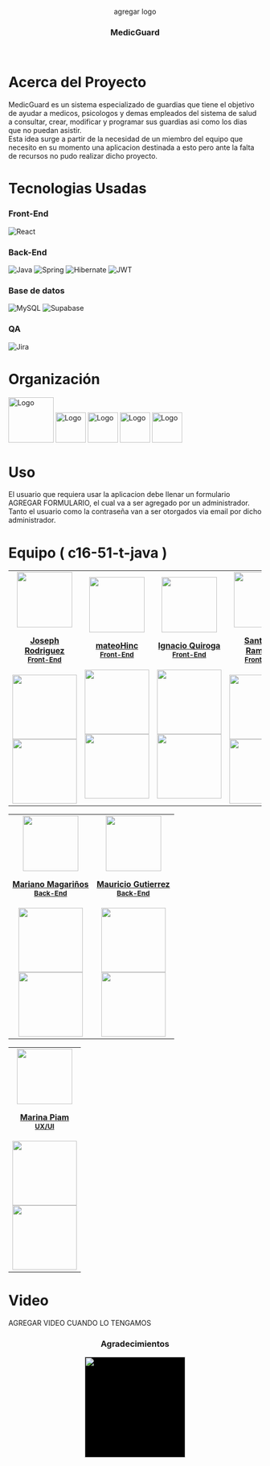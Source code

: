 <div>

<!-- PROJECT LOGO -->
<br />
  <div align='center'>
  agregar logo
<h3>MedicGuard</h3></div>
<!-- ABOUT THE PROJECT -->
<br>
<h1>
Acerca del Proyecto
</h1>
MedicGuard es un sistema especializado de guardias que tiene el objetivo de ayudar a medicos, psicologos y demas empleados
del sistema de salud a consultar, crear, modificar y programar sus guardias asi como los dias que no puedan asistir. 
<br>
Esta idea surge a partir de la necesidad de un miembro del equipo que necesito en su momento una aplicacion destinada a esto
pero ante la falta de recursos no pudo realizar dicho proyecto.

<h1> Tecnologias Usadas
</h1>
<h3>Front-End</h3>

![React](https://img.shields.io/static/v1?style=for-the-badge&message=React&color=222222&logo=React&logoColor=61DAFB&label=)
<!--![Vite](https://img.shields.io/badge/vite-%23646CFF.svg?style=for-the-badge&logo=vite&logoColor=white)
![React Router](https://img.shields.io/badge/React_Router-CA4245?style=for-the-badge&logo=react-router&logoColor=white)
![Redux](https://img.shields.io/badge/redux-%23593d88.svg?style=for-the-badge&logo=redux&logoColor=white)
![AXIOS](https://img.shields.io/badge/AXIOS-%235A29E4?style=for-the-badge&logo=axios)
![DaisyUI](https://img.shields.io/badge/daisyui-5A0EF8?style=for-the-badge&logo=daisyui&logoColor=white)
![SASS](https://img.shields.io/badge/SASS-hotpink.svg?style=for-the-badge&logo=SASS&logoColor=white)
![TailwindCSS](https://img.shields.io/badge/tailwindcss-%2338B2AC.svg?style=for-the-badge&logo=tailwind-css&logoColor=white)
![Formik](https://img.shields.io/badge/FORMIK-172B4D?style=for-the-badge)
![YUP](https://img.shields.io/badge/YUP-000?style=for-the-badge)
![Cloudinary](https://img.shields.io/badge/cloudinary-3448C5?style=for-the-badge)
![Vercel](https://img.shields.io/static/v1?style=for-the-badge&message=Vercel&color=000000&logo=Vercel&logoColor=FFFFFF&label=) -->

<h3>Back-End</h3>

![Java](https://img.shields.io/badge/Java-%2523ED8B00.svg?style=for-the-badge&logo=oracle&logoColor=red&color=white)
![Spring](https://img.shields.io/badge/spring-%236DB33F.svg?style=for-the-badge&logo=spring&logoColor=white)
![Hibernate](https://img.shields.io/badge/Hibernate-59666C?style=for-the-badge&logo=Hibernate&logoColor=white)
![JWT](https://img.shields.io/badge/JWT-black?style=for-the-badge&logo=JSON%20web%20tokens)

<!-- ![Fly.io](https://img.shields.io/badge/Fly.io-000?style=for-the-badge&color=6F43E8) -->

<!--
![Railway](https://img.shields.io/badge/Railway-000?style=for-the-badge&logo=railway&logoColor=white&labelColor=black&color=black)
 -->

<h3>Base de datos</h3>

![MySQL](https://img.shields.io/static/v1?style=for-the-badge&message=MySQL&color=4169E1&logo=MySQL&logoColor=FFFFFF&label=)
![Supabase](https://img.shields.io/badge/H2-3ECF8E?style=for-the-badge&logo=H2&logoColor=white)

<h3>QA</h3>

![Jira](https://img.shields.io/badge/Jira-FFF?style=for-the-badge&logo=jira&logoColor=blue)

<!-- Organización -->
<h1> Organización
</h1>
  <img src="https://cdn.jsdelivr.net/gh/devicons/devicon/icons/trello/trello-plain-wordmark.svg" alt="Logo" width="90" height="90">
  <img src="https://cdn.jsdelivr.net/gh/devicons/devicon/icons/figma/figma-original.svg" alt="Logo" width="60" height="60">
  <img src="https://cdn.jsdelivr.net/gh/devicons/devicon/icons/slack/slack-original.svg" alt="Logo" width="60" height="60">
<img src="https://img.icons8.com/color/480/discord-new-logo.png" alt="Logo" width="60" height="60">
<img src="https://img.icons8.com/color/480/whatsapp.png" alt="Logo" width="60" height="60">
<!-- USAGE EXAMPLES -->
<h1> Uso
</h1>

El usuario que requiera usar la aplicacion debe llenar un formulario AGREGAR FORMULARIO, el cual va a ser agregado por
un administrador. Tanto el usuario como la contraseña van a ser otorgados via email por dicho administrador.

<!-- TEAMS -->

<h1> Equipo ( c16-51-t-java )
</h1>

<table align='center'>
  <tr>
    <td align='center'>
      <div >
        <a href="https://github.com/eJosR-Coding" target="_blank" rel="author">
          <img width="110" src="https://avatars.githubusercontent.com/u/72283818?v=4"/>
        </a>
        <a href="https://github.com/eJosR-Coding" target="_blank" rel="author">
          <h4 style="margin-top: 1rem;">Joseph Rodriguez</br><small>Front-End</small></h4>
        </a>
        <div style='display: flex; flex-direction: column'>
        <a href="https://github.com/eJosR-Coding" target="_blank">
          <img style='width:8rem' src="https://img.shields.io/static/v1?style=for-the-badge&message=GitHub&color=172B4D&logo=GitHub&logoColor=FFFFFF&label="/>
        </a>
        <a href="AGREGAR LINKEDIN" target="_blank">
          <img style='width:8rem' src="https://img.shields.io/badge/linkedin%20-%230077B5.svg?&style=for-the-badge&logo=linkedin&logoColor=white"/>
        </a>
        </div>
      </div>
    </td>
    <td align='center'>
      <div >
        <a href="https://github.com/mateoHinc" target="_blank" rel="author">
          <img width="110" src="https://avatars.githubusercontent.com/u/66268155?v=4"/>
        </a>
        <a href="https://github.com/luisangelsalcedo" target="_blank" rel="author">
          <h4 style="margin-top: 1rem;">mateoHinc</br><small>Front-End</small></h4>
        </a>
        <div style='display: flex; flex-direction: column'>
        <a href="https://github.com/mateoHinc" target="_blank">
          <img style='width:8rem' src="https://img.shields.io/static/v1?style=for-the-badge&message=GitHub&color=172B4D&logo=GitHub&logoColor=FFFFFF&label="/>
        </a>
        <a href="AGREGAR LINKEDIN" target="_blank">
          <img style='width:8rem' src="https://img.shields.io/badge/linkedin%20-%230077B5.svg?&style=for-the-badge&logo=linkedin&logoColor=white"/>
        </a>
        </div>
      </div>
    </td>
    <td align='center'>
      <div >
        <a href="https://github.com/Nacho230" target="_blank" rel="author">
          <img width="110" src="https://avatars.githubusercontent.com/u/129995882?v=4"/>
        </a>
        <a href="https://github.com/Nacho230" target="_blank" rel="author">
          <h4 style="margin-top: 1rem;">Ignacio Quiroga</br><small>Front-End</small></h4>
        </a>
        <div style='display: flex; flex-direction: column'>
        <a href="https://github.com/Nacho230" target="_blank">
          <img style='width:8rem' src="https://img.shields.io/static/v1?style=for-the-badge&message=GitHub&color=172B4D&logo=GitHub&logoColor=FFFFFF&label="/>
        </a>
        <a href="AGREGAR LINKEDIN" target="_blank">
          <img style='width:8rem' src="https://img.shields.io/badge/linkedin%20-%230077B5.svg?&style=for-the-badge&logo=linkedin&logoColor=white"/>
        </a>
        </div>
      </div>
    </td>
     <td align='center'>
      <div >
        <a href="https://github.com/SantiagoJimenezRamirez" target="_blank" rel="author">
          <img width="110" src="https://avatars.githubusercontent.com/u/116455122?v=4"/>
        </a>
        <a href="https://github.com/SantiagoJimenezRamirez" target="_blank" rel="author">
          <h4 style="margin-top: 1rem;">Santiago Ramirez</br><small>Front-end</small></h4>
        </a>
        <div style='display: flex; flex-direction: column'>
        <a href="https://github.com/SantiagoJimenezRamirez" target="_blank">
          <img style='width:8rem' src="https://img.shields.io/static/v1?style=for-the-badge&message=GitHub&color=172B4D&logo=GitHub&logoColor=FFFFFF&label="/>
        </a>
        <a href="AGREGAR LINKEDIN" target="_blank">
          <img style='width:8rem' src="https://img.shields.io/badge/linkedin%20-%230077B5.svg?&style=for-the-badge&logo=linkedin&logoColor=white"/>
        </a>
        </div>
      </div>
    </td>
  </tr>
  </table>
  <table align='center'>
<tr>
<td align='center'>
      <div >
        <a href="https://github.com/majuarezmagarinios" target="_blank" rel="author">
          <img width="110" src="https://avatars.githubusercontent.com/u/64820333?v=4"/>
        </a>
        <a href="https://github.com/majuarezmagarinios" target="_blank" rel="author">
          <h4 style="margin-top: 1rem;">Mariano Magariños</br><small>Back-End</small></h4>
        </a>
        <div style='display: flex; flex-direction: column'>
        <a href="https://github.com/majuarezmagarinios" target="_blank">
          <img style='width:8rem' src="https://img.shields.io/static/v1?style=for-the-badge&message=GitHub&color=172B4D&logo=GitHub&logoColor=FFFFFF&label="/>
        </a>
        <a href="https://www.linkedin.com/in/majuarezmagarinos" target="_blank">
          <img style='width:8rem' src="https://img.shields.io/badge/linkedin%20-%230077B5.svg?&style=for-the-badge&logo=linkedin&logoColor=white"/>
        </a>
        </div>
      </div>
    </td>
<td align='center'>
      <div >
        <a href="https://github.com/mauricio3551" target="_blank" rel="author">
          <img width="110" src="https://avatars.githubusercontent.com/u/64610775?v=4"/>
        </a>
        <a href="https://github.com/mauricio3551" target="_blank" rel="author">
          <h4 style="margin-top: 1rem;">Mauricio Gutierrez</br><small>Back-End</small></h4>
        </a>
        <div style='display: flex; flex-direction: column'>
        <a href="https://github.com/mauricio3551" target="_blank">
          <img style='width:8rem' src="https://img.shields.io/static/v1?style=for-the-badge&message=GitHub&color=172B4D&logo=GitHub&logoColor=FFFFFF&label="/>
        </a>
        <a href="https://www.linkedin.com/in/mauricio-gutierrez-08bb7449/" target="_blank">
          <img style='width:8rem' src="https://img.shields.io/badge/linkedin%20-%230077B5.svg?&style=for-the-badge&logo=linkedin&logoColor=white"/>
        </a>
        </div>
      </div>
    </td>
</tr>
</table>
<table align='center'>
  <tr>
<td align='center'>
      <div >
        <a href="https://github.com/MarinaPiam" target="_blank" rel="author">
          <img width="110" src="https://ca.slack-edge.com/T02KS88FB0E-U06G4SZB141-3ec17a15dcd3-512"/>
        </a>
        <a href="https://github.com/MarinaPiam" target="_blank" rel="author">
          <h4 style="margin-top: 1rem;">Marina Piam</br><small>UX/UI</small></h4>
        </a>
        <div style='display: flex; flex-direction: column; width: 100%'>
        <a href="https://github.com/MarinaPiam" target="_blank">
          <img style='width:8rem' src="https://img.shields.io/static/v1?style=for-the-badge&message=GitHub&color=172B4D&logo=GitHub&logoColor=FFFFFF&label="/>
        </a>
        <a href="AGREGAR LINKEDIN" target="_blank">
          <img style='width:8rem' src="https://img.shields.io/badge/linkedin%20-%230077B5.svg?&style=for-the-badge&logo=linkedin&logoColor=white"/>
        </a>
        </div>
      </div>
    </td>
    </tr>
</table>

<!-- Video -->
<h1> Video
</h1>
AGREGAR VIDEO CUANDO LO TENGAMOS

<!-- ACKNOWLEDGMENTS -->

<div align='center'>
<h3>Agradecimientos</h3>
  <a href="https://www.nocountry.tech/" target="_blank">
    <img style='background-color:black;' src="https://encrypted-tbn0.gstatic.com/images?q=tbn:ANd9GcQsukYB3HL90LSwYv_RIR2O2OlCV8Sbkx2eNHv8nRvOu8L16FxLQ0nPzY02wQ_BJOfQZw&usqp=CAU" width="200">
  </a>
</div>

